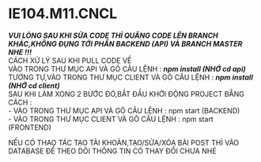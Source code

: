 # IE104.M11.CNCL
***VUI LÒNG SAU KHI SỬA CODE THÌ QUĂNG CODE LÊN BRANCH KHÁC,KHÔNG ĐỤNG TỚI PHẦN BACKEND (API) VÀ BRANCH MASTER NHE !!!***<br />
CÁCH XỬ LÝ SAU KHI PULL CODE VỀ<br />
VÀO TRONG THƯ MỤC API VÀ GÕ CÂU LỆNH : ***npm install (NHỚ cd api)***<br />
TƯƠNG TỰ,VÀO TRONG THƯ MỤC CLIENT VÀ GÕ CÂU LỆNH : ***npm install (NHỚ cd client)***<br />
SAU KHI LÀM XONG 2 BƯỚC ĐÓ,BẮT ĐẦU KHỞI ĐỘNG PROJECT BẰNG CÁCH :<br />
    -  VÀO TRONG THƯ MỤC API VÀ GÕ CÂU LỆNH : npm start (BACKEND)<br />
    -  VÀO TRONG THƯ MỤC CLIENT VÀ GÕ CÂU LỆNH : npm start (FRONTEND)
    
NẾU CÓ THAO TÁC TẠO TÀI KHOẢN,TẠO/SỬA/XÓA BÀI POST THÌ VÀO DATABASE ĐỂ THEO DÕI THÔNG TIN CÓ THAY ĐỔI CHƯA NHÉ
